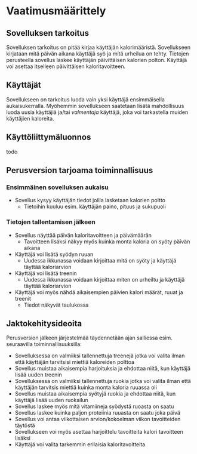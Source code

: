 # Vaatimusmäärittely

## Sovelluksen tarkoitus

Sovelluksen tarkoitus on pitää kirjaa käyttäjän kalorimääristä. Sovellukseen kirjataan mitä päivän aikana käyttäjä syö ja mitä urheilua on tehty.
Tietojen perusteella sovellus laskee käyttäjän päivittäisen kalorien polton. Käyttäjä voi asettaa itselleen päivittäisen kaloritavoitteen.

## Käyttäjät

Sovellukseen on tarkoitus luoda vain yksi käyttäjä ensimmäisella aukaisukerralla. Myöhemmin sovellukseen saatetaan lisätä mahdollisuus luoda uusia käyttäjiä ja/tai 
_valmentaja_ käyttäjä, joka voi tarkastella muiden käyttäjien kaloreita.

## Käyttöliittymäluonnos
 todo

## Perusversion tarjoama toiminnallisuus
### Ensimmäinen sovelluksen aukaisu
- Sovellus kysyy käyttäjän tiedot joilla lasketaan kalorien poltto
  - Tietoihin kuuluu esim. käyttäjän paino, pituus ja sukupuoli
 
### Tietojen tallentamisen jälkeen
- Sovellus näyttää päivän kaloritavoitteen ja päivämäärän
  - Tavoitteen lisäksi näkyy myös kuinka monta kaloria on syöty päivän aikana
- Käyttäjä voi lisätä syödyn ruuan
  - Uudessa ikkunassa voidaan kirjoittaa mitä on syöty ja käyttäjä täyttää kaloriarvion
- Käyttäjä voi lisätä treenin
  - Uudessa ikkunassa voidaan kirjoittaa miten on urheiltu ja käyttäjä täyttää kaloriarvion
- Käyttäjä voi myös nähdä aikaisempien päivien kalori määrät, ruuat ja treenit
  - Tiedot näkyvät taulukossa

## Jaktokehitysideoita
Perusversion jälkeen järjestelmää täydennetään ajan salliessa esim. seuraavilla toiminnallisuuksilla:
- Sovelluksessa on valmiiksi tallennettuja treenejä jotka voi valita ilman että käyttäjän tarvitsisi miettiä kaloreiden polttoa
- Sovellus muistaa aikaisempia harjoituksia ja ehdottaa niitä, kun käyttäjä lisää uuden treenin
- Sovelluksessa on valmiiksi tallennettuja ruokia jotka voi valita ilman että käyttäjän tarvitsis miettiä kuinka monta kaloria ruuassa oli
- Sovellus muistaa aikaisempia syötyjä ruokia ja ehdottaa niitä, kun käyttäjä lisää uuden ruokailun
- Sovellus laskee myös mitä vitamiineja syödystä ruoasta on saatu
- Sovellus laskee kuinka paljon proteiinia ruuasta on saatu joka päivä
- Sovellus voi antaa viikottaisen arvion/kokoelman viikon tavoitteiden täytöstä
- Sovellukseen voi myös asettaa harjoittelu tavoitteita kalori tavoitteen lisäksi
- Käyttäjä voi valita tarkemmin erilaisia kaloritavoitteita
